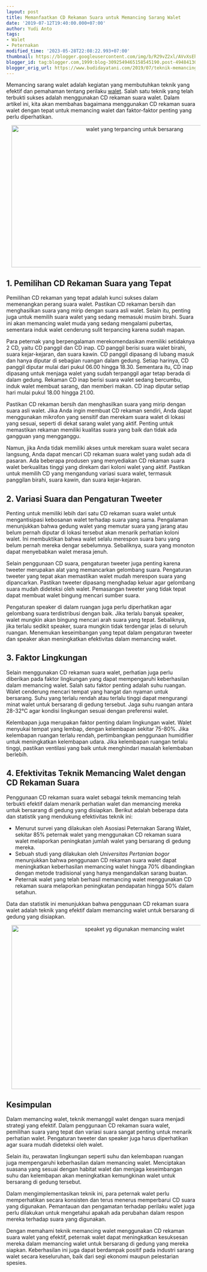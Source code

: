 ```yaml
---
layout: post
title: Memanfaatkan CD Rekaman Suara untuk Memancing Sarang Walet
date: '2019-07-12T19:40:00.000+07:00'
author: Yudi Anto
tags:
- Walet
- Peternakan
modified_time: '2023-05-28T22:08:22.993+07:00'
thumbnail: https://blogger.googleusercontent.com/img/b/R29vZ2xl/AVvXsEhxsMOIKasEkDSTndFQdj81r5iShNw0p0S1vYyACJC4xbw0rt1m5mqlnWtb8cvyxpI7IOVl5SC5EgLPgwocm48Yi9a9PIS73V-YSHpvLgr2isQUicQ_0PCmiKFecQjBf4cKCKdaIwj6-_zz8npkMC_kmBJzh8Hs5YmqFvtvyDnzC_gqsh26rCuvpB4rLA/s72-w640-c-h378/walet_800x473.jpg
blogger_id: tag:blogger.com,1999:blog-3092549465158545190.post-4948413060209706702
blogger_orig_url: https://www.budidayatani.com/2019/07/teknik-memancing-walet-menggunakan-cd.html
---
```


<p>Memancing sarang walet adalah kegiatan yang membutuhkan teknik yang efektif dan pemahaman tentang perilaku <a href="https://www.budidayatani.com/search/label/Walet">walet</a>. Salah satu teknik yang telah terbukti sukses adalah menggunakan CD rekaman suara walet. Dalam artikel ini, kita akan membahas bagaimana menggunakan CD rekaman suara walet dengan tepat untuk memancing walet dan faktor-faktor penting yang perlu diperhatikan.</p><div class="separator" style="clear: both; text-align: center;"><a href="https://blogger.googleusercontent.com/img/b/R29vZ2xl/AVvXsEhxsMOIKasEkDSTndFQdj81r5iShNw0p0S1vYyACJC4xbw0rt1m5mqlnWtb8cvyxpI7IOVl5SC5EgLPgwocm48Yi9a9PIS73V-YSHpvLgr2isQUicQ_0PCmiKFecQjBf4cKCKdaIwj6-_zz8npkMC_kmBJzh8Hs5YmqFvtvyDnzC_gqsh26rCuvpB4rLA/s800/walet_800x473.jpg" imageanchor="1" style="margin-left: 1em; margin-right: 1em;"><img alt="walet yang terpancing untuk bersarang" border="0" data-original-height="473" data-original-width="800" height="378" src="https://blogger.googleusercontent.com/img/b/R29vZ2xl/AVvXsEhxsMOIKasEkDSTndFQdj81r5iShNw0p0S1vYyACJC4xbw0rt1m5mqlnWtb8cvyxpI7IOVl5SC5EgLPgwocm48Yi9a9PIS73V-YSHpvLgr2isQUicQ_0PCmiKFecQjBf4cKCKdaIwj6-_zz8npkMC_kmBJzh8Hs5YmqFvtvyDnzC_gqsh26rCuvpB4rLA/w640-h378/walet_800x473.jpg" width="640" /></a></div><h2>1. Pemilihan CD Rekaman Suara yang Tepat</h2><p>Pemilihan CD rekaman yang tepat adalah kunci sukses dalam memenangkan perang suara walet. Pastikan CD rekaman bersih dan menghasilkan suara yang mirip dengan suara asli walet. Selain itu, penting juga untuk memilih suara walet yang sedang memasuki musim birahi. Suara ini akan memancing walet muda yang sedang mengalami pubertas, sementara induk walet cenderung sulit terpancing karena sudah mapan.</p><p>Para peternak yang berpengalaman merekomendasikan memiliki setidaknya 2 CD, yaitu CD panggil dan CD inap. CD panggil berisi suara walet birahi, suara kejar-kejaran, dan suara kawin. CD panggil dipasang di lubang masuk dan hanya diputar di sebagian ruangan dalam gedung. Setiap harinya, CD panggil diputar mulai dari pukul 06.00 hingga 18.30. Sementara itu, CD inap dipasang untuk menjaga walet yang sudah terpanggil agar tetap berada di dalam gedung. Rekaman CD inap berisi suara walet sedang bercumbu, induk walet membuat sarang, dan memberi makan. CD inap diputar setiap hari mulai pukul 18.00 hingga 21.00.</p><p>Pastikan CD rekaman bersih dan menghasilkan suara yang mirip dengan suara asli walet. Jika Anda ingin membuat CD rekaman sendiri, Anda dapat menggunakan mikrofon yang sensitif dan merekam suara walet di lokasi yang sesuai, seperti di dekat sarang walet yang aktif. Penting untuk memastikan rekaman memiliki kualitas suara yang baik dan tidak ada gangguan yang mengganggu.</p><p>Namun, jika Anda tidak memiliki akses untuk merekam suara walet secara langsung, Anda dapat mencari CD rekaman suara walet yang sudah ada di pasaran. Ada beberapa produsen yang menyediakan CD rekaman suara walet berkualitas tinggi yang direkam dari koloni walet yang aktif. Pastikan untuk memilih CD yang mengandung variasi suara walet, termasuk panggilan birahi, suara kawin, dan suara kejar-kejaran.</p><h2>2. Variasi Suara dan Pengaturan Tweeter</h2><p>Penting untuk memiliki lebih dari satu CD rekaman suara walet untuk mengantisipasi kebosanan walet terhadap suara yang sama. Pengalaman menunjukkan bahwa gedung walet yang memutar suara yang jarang atau belum pernah diputar di lokasi tersebut akan menarik perhatian koloni walet. Ini membuktikan bahwa walet selalu merespon suara baru yang belum pernah mereka dengar sebelumnya. Sebaliknya, suara yang monoton dapat menyebabkan walet merasa jenuh.</p><p>Selain penggunaan CD suara, pengaturan tweeter juga penting karena tweeter merupakan alat yang memancarkan gelombang suara. Pengaturan tweeter yang tepat akan memastikan walet mudah merespon suara yang dipancarkan. Pastikan tweeter dipasang menghadap keluar agar gelombang suara mudah dideteksi oleh walet. Pemasangan tweeter yang tidak tepat dapat membuat walet bingung mencari sumber suara.</p><p>Pengaturan speaker di dalam ruangan juga perlu diperhatikan agar gelombang suara terdistribusi dengan baik. Jika terlalu banyak speaker, walet mungkin akan bingung mencari arah suara yang tepat. Sebaliknya, jika terlalu sedikit speaker, suara mungkin tidak terdengar jelas di seluruh ruangan. Menemukan keseimbangan yang tepat dalam pengaturan tweeter dan speaker akan meningkatkan efektivitas dalam memancing walet.</p><h2>3. Faktor Lingkungan</h2><p>Selain menggunakan CD rekaman suara walet, perhatian juga perlu diberikan pada faktor lingkungan yang dapat mempengaruhi keberhasilan dalam memancing walet. Salah satu faktor penting adalah suhu ruangan. Walet cenderung mencari tempat yang hangat dan nyaman untuk bersarang. Suhu yang terlalu rendah atau terlalu tinggi dapat mengurangi minat walet untuk bersarang di gedung tersebut. Jaga suhu ruangan antara 28-32°C agar kondisi lingkungan sesuai dengan preferensi walet.</p><p>Kelembapan juga merupakan faktor penting dalam lingkungan walet. Walet menyukai tempat yang lembap, dengan kelembapan sekitar 75-80%. Jika kelembapan ruangan terlalu rendah, pertimbangkan penggunaan humidifier untuk meningkatkan kelembapan udara. Jika kelembapan ruangan terlalu tinggi, pastikan ventilasi yang baik untuk menghindari masalah kelembaban berlebih.</p><h2>4. Efektivitas Teknik Memancing Walet dengan CD Rekaman Suara</h2><p>Penggunaan CD rekaman suara walet sebagai teknik memancing telah terbukti efektif dalam menarik perhatian walet dan memancing mereka untuk bersarang di gedung yang disiapkan. Berikut adalah beberapa data dan statistik yang mendukung efektivitas teknik ini:</p><ul><li>Menurut survei yang dilakukan oleh Asosiasi Peternakan Sarang Walet, sekitar 85% peternak walet yang menggunakan CD rekaman suara walet melaporkan peningkatan jumlah walet yang bersarang di gedung mereka.</li><li>Sebuah studi yang dilakukan oleh <em>Universitas Pertanian bogor</em> menunjukkan bahwa penggunaan CD rekaman suara walet dapat meningkatkan keberhasilan memancing walet hingga 70% dibandingkan dengan metode tradisional yang hanya mengandalkan sarang buatan.</li><li>Peternak walet yang telah berhasil memancing walet menggunakan CD rekaman suara melaporkan peningkatan pendapatan hingga 50% dalam setahun.</li></ul><p>Data dan statistik ini menunjukkan bahwa penggunaan CD rekaman suara walet adalah teknik yang efektif dalam memancing walet untuk bersarang di gedung yang disiapkan.</p><div class="separator" style="clear: both; text-align: center;"><a href="https://blogger.googleusercontent.com/img/b/R29vZ2xl/AVvXsEi-rCOZcrieg7oT_7ISnNGYS0-b_6ornrxt2-T3qButETODnCISN0lkplqaRWecaxSgQno5UWcG19Nh4pOAp-WeVTluNOYYaJrSqjtgANsHDADvlk1-HjYLjp5xTzwYBeMIb_AnAIVbReAzo3tb3FmOxtX7-kcslsruj0dDdg9aHeD5bf6dDRha53uiYg/s800/walet_800x546.jpg" imageanchor="1" style="margin-left: 1em; margin-right: 1em;"><img alt="speaket yg digunakan memancing walet" border="0" data-original-height="546" data-original-width="800" height="436" src="https://blogger.googleusercontent.com/img/b/R29vZ2xl/AVvXsEi-rCOZcrieg7oT_7ISnNGYS0-b_6ornrxt2-T3qButETODnCISN0lkplqaRWecaxSgQno5UWcG19Nh4pOAp-WeVTluNOYYaJrSqjtgANsHDADvlk1-HjYLjp5xTzwYBeMIb_AnAIVbReAzo3tb3FmOxtX7-kcslsruj0dDdg9aHeD5bf6dDRha53uiYg/w640-h436/walet_800x546.jpg" width="640" /></a></div><h2>Kesimpulan</h2><p>Dalam memancing walet, teknik memanggil walet dengan suara menjadi strategi yang efektif. Dalam penggunaan CD rekaman suara walet, pemilihan suara yang tepat dan variasi suara sangat penting untuk menarik perhatian walet. Pengaturan tweeter dan speaker juga harus diperhatikan agar suara mudah dideteksi oleh walet.</p><p>Selain itu, perawatan lingkungan seperti suhu dan kelembapan ruangan juga mempengaruhi keberhasilan dalam memancing walet. Menciptakan suasana yang sesuai dengan habitat walet dan menjaga keseimbangan suhu dan kelembapan akan meningkatkan kemungkinan walet untuk bersarang di gedung tersebut.</p><p>Dalam mengimplementasikan teknik ini, para peternak walet perlu memperhatikan secara konsisten dan terus menerus memperbarui CD suara yang digunakan. Pemantauan dan pengamatan terhadap perilaku walet juga perlu dilakukan untuk mengetahui apakah ada perubahan dalam respon mereka terhadap suara yang digunakan.</p><p>Dengan memahami teknik memancing walet menggunakan CD rekaman suara walet yang efektif, peternak walet dapat meningkatkan kesuksesan mereka dalam memancing walet untuk bersarang di gedung yang mereka siapkan. Keberhasilan ini juga dapat berdampak positif pada industri sarang walet secara keseluruhan, baik dari segi ekonomi maupun pelestarian spesies.</p>